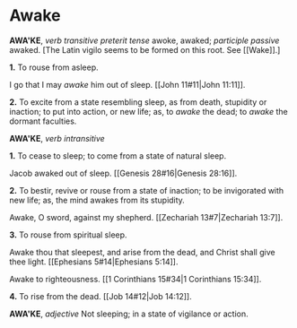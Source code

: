 # Awake

**AWA'KE**, _verb transitive_ _preterit tense_ awoke, awaked; _participle passive_ awaked. \[The Latin vigilo seems to be formed on this root. See [[Wake]].\]

**1.** To rouse from asleep.

I go that I may _awake_ him out of sleep. [[John 11#11|John 11:11]].

**2.** To excite from a state resembling sleep, as from death, stupidity or inaction; to put into action, or new life; as, to _awake_ the dead; to _awake_ the dormant faculties.

**AWA'KE**, _verb intransitive_

**1.** To cease to sleep; to come from a state of natural sleep.

Jacob awaked out of sleep. [[Genesis 28#16|Genesis 28:16]].

**2.** To bestir, revive or rouse from a state of inaction; to be invigorated with new life; as, the mind awakes from its stupidity.

Awake, O sword, against my shepherd. [[Zechariah 13#7|Zechariah 13:7]].

**3.** To rouse from spiritual sleep.

Awake thou that sleepest, and arise from the dead, and Christ shall give thee light. [[Ephesians 5#14|Ephesians 5:14]].

Awake to righteousness. [[1 Corinthians 15#34|1 Corinthians 15:34]].

**4.** To rise from the dead. [[Job 14#12|Job 14:12]].

**AWA'KE**, _adjective_ Not sleeping; in a state of vigilance or action.